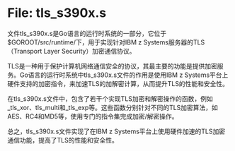 # File: tls_s390x.s

文件tls_s390x.s是Go语言的运行时系统的一部分，它位于$GOROOT/src/runtime/下，用于实现针对IBM z Systems服务器的TLS（Transport Layer Security）加密通信协议。

TLS是一种用于保护计算机网络通信安全的协议，其最主要的功能是提供加密服务。Go语言的运行时系统中tls_s390x.s文件的作用是使用IBM z Systems平台上硬件支持的加密指令，来加速TLS的加解密计算，从而提升TLS的性能和安全性。

在tls_s390x.s文件中，包含了若干个实现TLS加密和解密操作的函数，例如_tls_xor、tls_multi和_tls_exp等。这些函数分别针对不同的TLS加密算法，如AES、RC4和MD5等，使用专门的指令集完成加密/解密操作。

总之，tls_s390x.s文件实现了在IBM z Systems平台上使用硬件加速的TLS加密通信功能，提高了TLS的性能和安全性。

